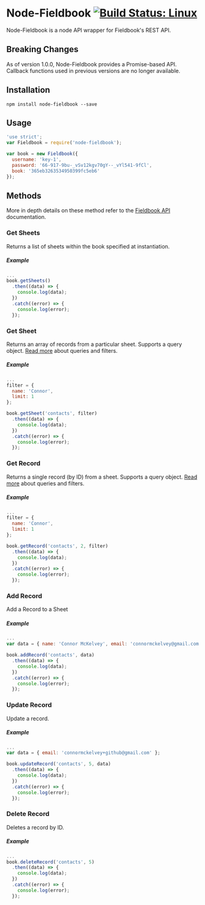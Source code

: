 # Node-Fieldbook [![Build Status: Linux](https://travis-ci.org/connormckelvey/node-fieldbook.svg?branch=master)](https://travis-ci.org/connormckelvey/node-fieldbook)

Node-Fieldbook is a node API wrapper for Fieldbook's REST API.

## Breaking Changes
As of version 1.0.0, Node-Fieldbook provides a Promise-based API. Callback functions used in previous versions are no longer available.

## Installation
`npm install node-fieldbook --save`

## Usage
```javascript
'use strict';
var Fieldbook = require('node-fieldbook');

var book = new Fieldbook({
  username: 'key-1',
  password: '66-917-9bu-_vSv12kgv70gY--_vYl541-9fCl',
  book: '365eb3263534950399fc5eb6'
});
```

## Methods
More in depth details on these method refer to the [Fieldbook API](https://github.com/fieldbook/api-docs/blob/master/reference.md) documentation.

### Get Sheets
Returns a list of sheets within the book specified at instantiation.

##### Example
```javascript
...
book.getSheets()
  .then((data) => {
    console.log(data);
  })
  .catch((error) => {
    console.log(error);
  });
```

### Get Sheet
Returns an array of records from a particular sheet. Supports a query object. [Read more](https://github.com/fieldbook/api-docs/blob/master/reference.md#sheet-queries) about queries and filters.

##### Example
```javascript
...
filter = {
  name: 'Connor',
  limit: 1
};

book.getSheet('contacts', filter)
  .then((data) => {
    console.log(data);
  })
  .catch((error) => {
    console.log(error);
  });
```

### Get Record
Returns a single record (by ID) from a sheet. Supports a query object. [Read more](https://github.com/fieldbook/api-docs/blob/master/reference.md#sheet-queries) about queries and filters.

##### Example
```javascript
...
filter = {
  name: 'Connor',
  limit: 1
};

book.getRecord('contacts', 2, filter)
  .then((data) => {
    console.log(data);
  })
  .catch((error) => {
    console.log(error);
  });
```

### Add Record
Add a Record to a Sheet

##### Example
```javascript
...
var data = { name: 'Connor McKelvey', email: 'connormckelvey@gmail.com' };

book.addRecord('contacts', data)
  .then((data) => {
    console.log(data);
  })
  .catch((error) => {
    console.log(error);
  });
```

### Update Record
Update a record.

##### Example
```javascript
...
var data = { email: 'connormckelvey+github@gmail.com' };

book.updateRecord('contacts', 5, data)
  .then((data) => {
    console.log(data);
  })
  .catch((error) => {
    console.log(error);
  });
```

### Delete Record
Deletes a record by ID.

##### Example
```javascript
...
book.deleteRecord('contacts', 5)
  .then((data) => {
    console.log(data);
  })
  .catch((error) => {
    console.log(error);
  });
```
